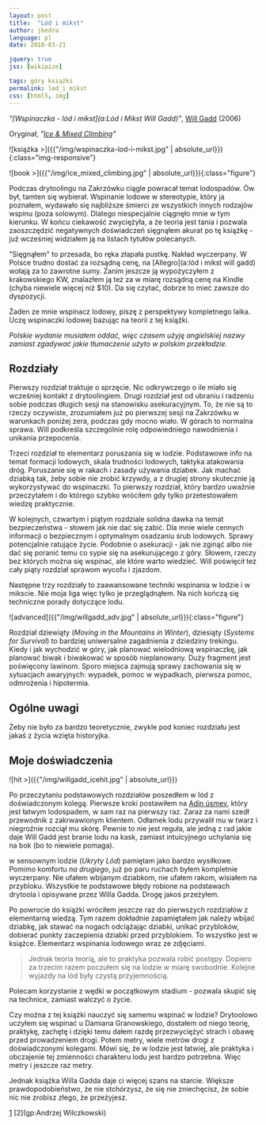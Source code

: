 ```yaml
---
layout: post
title:  "Lód i mikst"
author: jkedra
language: pl
date: 2018-03-21 

jquery: true
jss: [wikipize]

tags: góry książki
permalink: lod_i_mikst
css: [html5, img]
---
```


_"[Wspinaczka - lód i mikst](a:Lód i Mikst Will Gadd)"_,
[Will Gadd](http://drytooling.com.pl/baza/ludzie/1103-will-gadd) (2006) 


Oryginał, _"[Ice & Mixed Climbing](https://www.amazon.com/Ice-Mixed-Climbing-Technique-Mountaineers/dp/089886769X)"_

![książka >]({{"/img/wspinaczka-lod-i-mikst.jpg" | absolute_url}}){:class="img-responsive"}

![book >]({{"/img/ice_mixed_climbing.jpg" | absolute_url}}){:class="figure"}

Podczas drytoolingu na Zakrzówku ciągle powracał temat lodospadów.
Ów był, tamten się wybierał. Wspinanie lodowe w stereotypie, który
ja poznałem, wydawało się najbliższe śmierci ze wszystkich innych rodzajów
wspinu (poza solowym). Dlatego niespecjalnie ciągnęło mnie w tym kierunku.
W końcu ciekawość zwyciężyła, a że teoria jest tania i pozwala zaoszczędzić
negatywnych doświadczeń sięgnąłem akurat po tę książkę - już wcześniej
widziałem ją na listach tytułów polecanych.

"Sięgnąłem" to przesada, bo ręka złapała pustkę. Nakład wyczerpany.
W Polsce trudno dostać za rozsądną cenę, na [Allegro](a:lód i mikst will gadd)
wołają za to zawrotne sumy. Zanim jeszcze ją wypożyczyłem z krakowskiego KW,
znalazłem ją też za w miarę rozsądną cenę na Kindle (chyba niewiele więcej
niż $10). Da się czytać, dobrze to mieć zawsze do dyspozycji.

Żaden ze mnie wspinacz lodowy, piszę z perspektywy kompletnego laika.
Uczę wspinaczki lodowej bazując na teorii z tej książki.

_Polskie wydanie musiałem oddać, więc czasem użyję angielskiej nazwy
zamiast zgadywać jakie tłumaczenie użyto w polskim przekładzie._

## Rozdziały

Pierwszy rozdział traktuje o sprzęcie. Nic odkrywczego o ile miało się
wcześniej kontakt z drytoolingiem. Drugi rozdział jest od ubraniu i radzeniu
sobie podczas długich sesji na stanowisku asekuracyjnym. To, że nie są to
rzeczy oczywiste, zrozumiałem już po pierwszej sesji na Zakrzówku w warunkach
poniżej zera, podczas gdy mocno wiało. W górach to normalna sprawa.  Will
podkreśla szczególnie rolę odpowiedniego nawodnienia i unikania przepocenia.

Trzeci rozdział to elementarz poruszania się w lodzie. Podstawowe info na temat
formacji lodowych, skala trudności lodowych, taktyka atakowania dróg.
Poruszanie się w rakach i zasady używania dziabek. Jak machać dziabką tak, żeby
sobie nie zrobić krzywdy, a z drugiej strony skutecznie ją wykorzystywać do
wspinaczki. To pierwszy rozdział, który bardzo uważnie przeczytałem i do
którego szybko wróciłem gdy tylko przetestowałem wiedzę praktycznie.

W kolejnych, czwartym i piątym rozdziale solidna dawka na temat bezpieczeństwa -
słowem jak nie dać się zabić. Dla mnie wiele cennych informacji o bezpiecznym
i optymalnym osadzaniu śrub lodowych. Sprawy potencjalnie ratujące życie.
Podobnie o asekuracji - jak nie zginąć albo nie dać się poranić temu co sypie
się na asekurującego z góry. Słowem, rzeczy bez których można się wspinać, ale
które warto wiedzieć. Will poświęcił też cały piąty rozdział sprawom wycofu i
zjazdom.

Następne trzy rozdziały to zaawansowane techniki wspinania w lodzie
i w mikscie. Nie moja liga więc tylko je przeglądnąłem. Na nich kończą
się techniczne porady dotyczące lodu.

![advanced]({{"/img/willgadd_adv.jpg" | absolute_url}}){:class="figure"}

Rozdział dziewiąty (_Moving in the Mountains in Winter_), dziesiąty
(_Systems for Survival_) to bardziej uniwersalne zagadnienia z dziedziny
trekingu. Kiedy i jak wychodzić w góry, jak planować wielodniową wspinaczkę,
jak planować biwak i biwakować w sposób nieplanowany. Duży fragment jest
poświęcony lawinom. Sporo miejsca zajmują sprawy zachowania się w sytuacjach
awaryjnych: wypadek, pomoc w wypadkach, pierwsza pomoc,
odmrożenia i hipotermia.

## Ogólne uwagi

Żeby nie było za bardzo teoretycznie, zwykle pod koniec rozdziału
jest jakaś z życia wzięta historyjka.

## Moje doświadczenia

![hit >]({{"/img/willgadd_icehit.jpg" | absolute_url}})

Po przeczytaniu podstawowych rozdziałów poszedłem w lód z doświadczonym
kolegą. Pierwsze kroki postawiłem na [Adin úsmev][adin], który jest łatwym
lodospadem, w sam raz na pierwszy raz. Zaraz za nami szedł przewodnik z
zakrwawionym klientem. Odłamek lodu przywalił mu w twarz i niegroźnie
rozciął mu skórę. Pewnie to nie jest reguła, ale jedną z rad jakie daje
Will Gadd jest branie lodu na kask, zamiast intuicyjnego uchylania się na bok
(bo to niewiele pomaga).

w sensownym lodzie (_Ukryty Lód_) pamiętam jako bardzo
wysiłkowe. Pomimo komfortu _na drugiego_, już po paru ruchach byłem 
kompletnie wyczerpany. Nie ufałem wbijanym dziabkom, nie ufałem rakom, wisiałem
na przybloku. Wszystkie te podstawowe błędy robione na podstawach drytoola
i opisywane przez Willa Gadda. Drogę jakoś przeżyłem.

Po powrocie do książki wróciłem jeszcze raz do pierwszych rozdziałów z
elementarną wiedzą. Tym razem dokładnie zapamiętałem jak należy wbijać
dziabkę, jak stawać na nogach odciążając dziabki, unikać przybloków,
dobierać punkty zaczepienia dziabki przed przyblokiem. To wszystko jest
w książce. Elementarz wspinania lodowego wraz ze zdjęciami.

<blockquote>
Jednak teoria teorią, ale to praktyka pozwala robić postępy.
Dopiero za trzecim razem poczułem się na lodzie w miarę swobodnie.
Kolejne wyjazdy na lód były czystą przyjemnością.
</blockquote>

Polecam korzystanie z wędki w początkowym stadium - pozwala skupić się na
technice, zamiast walczyć o życie.

Czy można z tej książki nauczyć się samemu wspinać w lodzie?
Drytoolowo uczyłem się wspinać u Damiana Granowskiego, dostałem od niego
teorię, praktykę, zachętę i dzięki temu dałem razdę przezwyciężyć strach i obawę
przed prowadzeniem drogi. Potem metry, wiele metrów drogi z doświadczonymi
kolegami. Mówi się, że w lodzie jest łatwiej, ale praktyka i obczajenie tej
zmienności charakteru lodu jest bardzo potrzebna. 
Więc metry i jeszcze raz metry.

Jednak książka Willa Gadda daje ci więcej szans na starcie. Większe
prawdopodobieństwo, że nie stchórzysz, że się nie zniechęcisz, że sobie nic
nie zrobisz złego, że przeżyjesz.

[adin]: http://drytooling.com.pl/baza/topo/lodospady/biala-woda/533-adin-usmev
[1](https://www.goryonline.com/andrzej-wilczkowski,12190,i.html)
[2](gp:Andrzej Wilczkowski)

